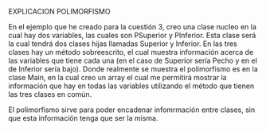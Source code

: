 EXPLICACION POLIMORFISMO

En el ejemplo que he creado para la cuestión 3, creo una clase nucleo en la cual hay dos variables, las cuales son PSuperior y PInferior.
Esta clase será la cual tendrá dos clases hijas llamadas Superior y Inferior.
En las tres clases hay un método sobreescrito, el cual muestra información acerca de las variables que tiene cada una (en el caso de Superior sería Pecho y en el de Inferior sería bajo).
Donde realmente se muestra el polimorfismo es en la clase Main, en la cual creo un array el cual me permitirá mostrar la información que hay en todas las variables utilizando el método que tienen las tres clases en común.

El polimorfismo sirve para poder encadenar infomrmación entre clases, sin que esta información tenga que ser la misma.

